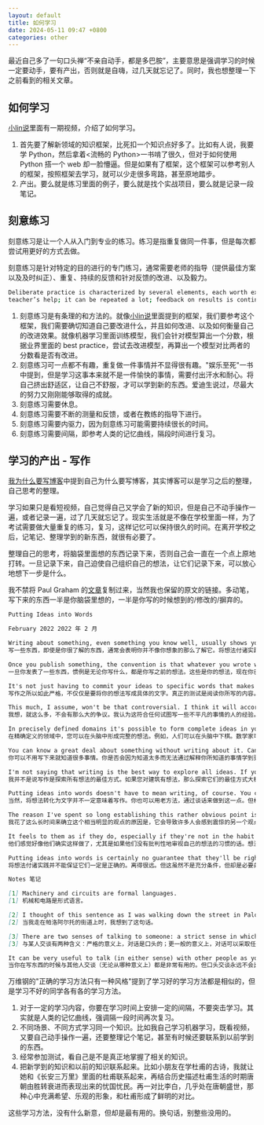 ```yaml
---
layout: default
title: 如何学习
date: 2024-05-11 09:47 +0800
categories: other
---
```


最近自己多了一句口头禅“不亲自动手，都是多巴胺”，主要意思是强调学习的时候一定要动手，要有产出，否则就是自嗨，过几天就忘记了。同时，我也想整理一下之前看到的相关文章。

## 如何学习

[小lin说](https://youtu.be/EViSmcCPK5g?feature=shared)里面有一期视频，介绍了如何学习。

1. 首先要了解新领域的知识框架，比死扣一个知识点好多了。比如有人说，我要学 Python，然后拿着<流畅的 Python>一书啃了很久，但对于如何使用 Python 搭一个 web 却一脸懵逼。但是如果有了框架，这个框架可以参考别人的框架，按照框架去学习，就可以少走很多弯路，甚至原地踏步。
2. 产出。要么就是练习里面的例子，要么就是找个实战项目，要么就是记录一段笔记。

## 刻意练习

刻意练习是让一个人从入门到专业的练习。练习是指重复做同一件事，但是每次都尝试用更好的方式去做。

刻意练习是针对特定的目的进行的专门练习，通常需要老师的指导（提供最佳方案以及及时纠正）、重复、持续的反馈和针对反馈的改进、以及毅力。

```bash
Deliberate practice is characterized by several elements, each worth examining. It is activity designed specifically to improve performance, often with a
teacher’s help; it can be repeated a lot; feedback on results is continuously available; it’s highly demanding mentally, whether the activity is purely intellectual, such as chess or business-related activities, or heavily physical, such as sports; and it isn’t much fun.
```

1. 刻意练习是有条理的和方法的。就像[小lin说](https://youtu.be/EViSmcCPK5g?feature=shared)里面提到的框架，我们要参考这个框架，我们需要确切知道自己要改进什么，并且如何改进、以及如何衡量自己的改进效果。就像机器学习里面训练模型，我们会针对模型算出一个分数，根据业界里面的 best practice，尝试去改进模型，再算出一个模型对比两者的分数看是否有改进。
2. 刻意练习可一点都不有趣，重复做一件事情并不显得很有趣。"娱乐至死"一书中提到，但是学习这事本来就不是一件愉快的事情，需要付出汗水和耐心。将自己挤出舒适区，让自己不舒服，才可以学到新的东西。爱迪生说过，尽最大的努力又刚刚能够取得的成就。
3. 刻意练习需要休息。
4. 刻意练习需要不断的测量和反馈，或者在教练的指导下进行。
5. 刻意练习需要内驱力，因为刻意练习可能需要持续很长的时间。
6. 刻意练习需要间隔，即参考人类的记忆曲线，隔段时间进行复习。

## 学习的产出 - 写作

[我为什么要写博客](https://www.dannyguo.com/blog/why-i-blog)中提到自己为什么要写博客，其实博客可以是学习之后的整理，自己思考的整理。

学习如果只是看短视频，自己觉得自己又学会了新的知识，但是自己不动手操作一遍，或者记录一遍，过了几天就忘记了。现实生活就是不像在学校里面一样，为了考试需要做大量重复的练习，复习，这样记忆可以保持很久的时间。在离开学校之后，记笔记、整理学到的新东西，就很有必要了。

整理自己的思考，将脑袋里面想的东西记录下来，否则自己会一直在一个点上原地打转。一旦记录下来，自己迫使自己组织自己的想法，让它们记录下来，可以放心地想下一步是什么。

我不禁将 Paul Graham 的[文章](https://www.paulgraham.com/words.html)复制过来，当然我也保留的原文的链接。多动笔，写下来的东西一半是你脑袋里想的，一半是你写的时候想到的/修改的/摒弃的。

```markdown
Putting Ideas into Words

February 2022 2022 年 2 月

Writing about something, even something you know well, usually shows you that you didn't know it as well as you thought. Putting ideas into words is a severe test. The first words you choose are usually wrong; you have to rewrite sentences over and over to get them exactly right. And your ideas won't just be imprecise, but incomplete too. Half the ideas that end up in an essay will be ones you thought of while you were writing it. Indeed, that's why I write them.
写一些东西，即使是你很了解的东西，通常会表明你并不像你想象的那么了解它。将想法付诸实践是一项严峻的考验。你选择的第一个词通常是错误的；你必须一遍又一遍地重写句子才能使其完全正确。你的想法不仅不精确，而且也不完整。最终出现在论文中的想法有一半是你在写作时想到的。事实上，这就是我写它们的原因。

Once you publish something, the convention is that whatever you wrote was what you thought before you wrote it. These were your ideas, and now you've expressed them. But you know this isn't true. You know that putting your ideas into words changed them. And not just the ideas you published. Presumably there were others that turned out to be too broken to fix, and those you discarded instead.
一旦你发表了一些东西，惯例是无论你写什么，都是你写之前的想法。这些是你的想法，现在你已经表达了它们。但你知道这不是真的。你知道，将你的想法付诸文字会改变它们。不仅仅是您发表的想法。大概还有一些东西被证明太破损而无法修复，而那些你则丢弃了。

It's not just having to commit your ideas to specific words that makes writing so exacting. The real test is reading what you've written. You have to pretend to be a neutral reader who knows nothing of what's in your head, only what you wrote. When he reads what you wrote, does it seem correct? Does it seem complete? If you make an effort, you can read your writing as if you were a complete stranger, and when you do the news is usually bad. It takes me many cycles before I can get an essay past the stranger. But the stranger is rational, so you always can, if you ask him what he needs. If he's not satisfied because you failed to mention x or didn't qualify some sentence sufficiently, then you mention x or add more qualifications. Happy now? It may cost you some nice sentences, but you have to resign yourself to that. You just have to make them as good as you can and still satisfy the stranger.
写作之所以如此严格，不仅仅是要将你的想法写成具体的文字。真正的测试是阅读你所写的内容。你必须假装自己是一个中立的读者，对你脑子里的想法一无所知，只知道你写的内容。当他读到你写的东西时，你觉得它正确吗？看起来完整吗？如果你努力，你可以像一个完全陌生的人一样阅读你的作品，而当你这样做时，新闻通常是坏消息。我花了很多周期才能让一篇文章通过陌生人。但陌生人是理性的，所以如果你问他需要什么，你总是可以的。如果他因为你没有提及 x 或没有充分限定某些句子而不满意，那么你就提及 x 或添加更多限定条件。现在开心？这可能会让你损失一些好话，但你必须接受这一点。你只需要把它们做得尽可能好，同时仍然让陌生人满意。

This much, I assume, won't be that controversial. I think it will accord with the experience of anyone who has tried to write about anything nontrivial. There may exist people whose thoughts are so perfectly formed that they just flow straight into words. But I've never known anyone who could do this, and if I met someone who said they could, it would seem evidence of their limitations rather than their ability. Indeed, this is a trope in movies: the guy who claims to have a plan for doing some difficult thing, and who when questioned further, taps his head and says "It's all up here." Everyone watching the movie knows what that means. At best the plan is vague and incomplete. Very likely there's some undiscovered flaw that invalidates it completely. At best it's a plan for a plan.
我想，就这么多，不会有那么大的争议。我认为这符合任何试图写一些不平凡的事情的人的经验。可能存在这样一些人，他们的思想是如此完美，以至于可以直接转化为语言。但我从来不认识任何人可以做到这一点，如果我遇到一个说他们可以做到这一点的人，这似乎证明了他们的局限性，而不是他们的能力。事实上，这是电影中的一个比喻：一个人声称有一个计划来做一些困难的事情，当被进一步询问时，他拍着他的头说“一切都在这里”。看过电影的人都知道这意味着什么。该计划充其量是模糊且不完整的。很可能存在一些未被发现的缺陷，使其完全失效。充其量它只是一个计划的计划。

In precisely defined domains it's possible to form complete ideas in your head. People can play chess in their heads, for example. And mathematicians can do some amount of math in their heads, though they don't seem to feel sure of a proof over a certain length till they write it down. But this only seems possible with ideas you can express in a formal language. [1] Arguably what such people are doing is putting ideas into words in their heads. I can to some extent write essays in my head. I'll sometimes think of a paragraph while walking or lying in bed that survives nearly unchanged in the final version. But really I'm writing when I do this. I'm doing the mental part of writing; my fingers just aren't moving as I do it. [2]
在精确定义的领域中，您可以在头脑中形成完整的想法。例如，人们可以在头脑中下棋。数学家可以在头脑中做一些数学运算，尽管他们在把证明写下来之前似乎并不确定一定长度的证明。但这似乎只有用正式语言表达的想法才有可能。 [1] 可以说，这些人所做的就是将想法在头脑中转化为文字。在某种程度上，我可以在脑子里写论文。有时我会在走路或躺在床上时想起一段话，它在最终版本中几乎没有变化。但当我这样做时，我实际上是在写作。我正在做写作的心理部分；当我这样做时，我的手指就是不动。 [2]

You can know a great deal about something without writing about it. Can you ever know so much that you wouldn't learn more from trying to explain what you know? I don't think so. I've written about at least two subjects I know well — Lisp hacking and startups — and in both cases I learned a lot from writing about them. In both cases there were things I didn't consciously realize till I had to explain them. And I don't think my experience was anomalous. A great deal of knowledge is unconscious, and experts have if anything a higher proportion of unconscious knowledge than beginners.
你可以不用写下来就知道很多事情。你是否会因为知道太多而无法通过解释你所知道的事情学到更多东西？我不这么认为。我写过至少两个我熟悉的主题——Lisp 黑客和初创公司——在这两种情况下，我都从写它们中学到了很多东西。在这两种情况下，有些事情我在必须解释之前都没有意识到。我不认为我的经历有什么异常。大量知识是无意识的，专家的无意识知识比例比初学者更高。

I'm not saying that writing is the best way to explore all ideas. If you have ideas about architecture, presumably the best way to explore them is to build actual buildings. What I'm saying is that however much you learn from exploring ideas in other ways, you'll still learn new things from writing about them.
我并不是说写作是探索所有想法的最佳方式。如果您对建筑有想法，那么探索它们的最佳方式大概就是建造实际的建筑物。我想说的是，无论你从以其他方式探索想法中学到了多少东西，你仍然会从写它们中学到新东西。

Putting ideas into words doesn't have to mean writing, of course. You can also do it the old way, by talking. But in my experience, writing is the stricter test. You have to commit to a single, optimal sequence of words. Less can go unsaid when you don't have tone of voice to carry meaning. And you can focus in a way that would seem excessive in conversation. I'll often spend 2 weeks on an essay and reread drafts 50 times. If you did that in conversation it would seem evidence of some kind of mental disorder. If you're lazy, of course, writing and talking are equally useless. But if you want to push yourself to get things right, writing is the steeper hill. [3]
当然，将想法转化为文字并不一定意味着写作。你也可以用老方法，通过谈话来做到这一点。但根据我的经验，写作是更严格的考验。你必须致力于一个单一的、最佳的单词序列。当你没有语气来表达意思时，就很难说出口。而且你可能会以一种在谈话中显得过度的方式集中注意力。我经常花两周时间写一篇论文，并将草稿重读 50 遍。如果你在谈话中这样做，那就像是某种精神障碍的证据。当然，如果你懒的话，写和说同样没用。但如果你想督促自己把事情做好，那么写作就是更陡峭的山坡。 [3]

The reason I've spent so long establishing this rather obvious point is that it leads to another that many people will find shocking. If writing down your ideas always makes them more precise and more complete, then no one who hasn't written about a topic has fully formed ideas about it. And someone who never writes has no fully formed ideas about anything nontrivial.
我花了这么长时间来确立这个相当明显的观点的原因是，它会导致许多人会感到震惊的另一个观点。如果写下你的想法总是能让它们更精确、更完整，那么没有写过某个主题的人就没有完全形成关于它的想法。一个从不写作的人对任何不平凡的事情都没有完全形成的想法。

It feels to them as if they do, especially if they're not in the habit of critically examining their own thinking. Ideas can feel complete. It's only when you try to put them into words that you discover they're not. So if you never subject your ideas to that test, you'll not only never have fully formed ideas, but also never realize it.
他们感觉好像他们确实这样做了，尤其是如果他们没有批判性地审视自己的想法的习惯的话。想法可以感觉完整。只有当你尝试用语言表达它们时，你才会发现它们不是。因此，如果你从不让你的想法接受这种测试，你不仅永远不会有完整的想法，而且永远不会实现它。

Putting ideas into words is certainly no guarantee that they'll be right. Far from it. But though it's not a sufficient condition, it is a necessary one.
将想法付诸实践并不能保证它们一定是正确的。离得很远。但这虽然不是充分条件，但却是必要条件。

Notes 笔记

[1] Machinery and circuits are formal languages.
[1] 机械和电路是形式语言。

[2] I thought of this sentence as I was walking down the street in Palo Alto.
[2] 当我走在帕洛阿尔托的街道上时，我想到了这句话。

[3] There are two senses of talking to someone: a strict sense in which the conversation is verbal, and a more general sense in which it can take any form, including writing. In the limit case (e.g. Seneca's letters), conversation in the latter sense becomes essay writing.
[3] 与某人交谈有两种含义：严格的意义上，对话是口头的；更一般的意义上，对话可以采取任何形式，包括书面形式。在极限情况下（例如塞内卡的信件），后一种意义上的对话变成了论文写作。

It can be very useful to talk (in either sense) with other people as you're writing something. But a verbal conversation will never be more exacting than when you're talking about something you're writing.
当你在写东西的时候与其他人交谈（无论从哪种意义上）都是非常有用的。但口头交谈永远不会比谈论你正在写的东西时更严格。
```

万维钢的"正确的学习方法只有一种风格"提到了学习好的学习方法都是相似的，但是学习不好的同学各有各的学习方法。

1. 对于一定的学习内容，你要在学习时间上安排一定的间隔，不要突击学习。其实就是人类的记忆曲线，强调隔一段时间再次复习。
2. 不同场景、不同方式学习同一个知识。比如我自己学习机器学习，既看视频，又要自己动手操作一遍，还要整理记个笔记，甚至有时候还要联系到以前学到的东西。
3. 经常参加测试，看自己是不是真正地掌握了相关的知识。
4. 把新学到的知识和以前的知识联系起来。比如小朋友在学杜甫的古诗，我就让她和《长安三万里》里面的杜甫联系起来，再结合历史描述杜甫生活的时期唐朝由胜转衰进而表现出来的忧国忧民。再一对比李白，几乎处在唐朝盛世，那种心中充满希望、乐观的形象，和杜甫形成了鲜明的对比。

这些学习方法，没有什么新意，但却是最有用的。换句话，别整些没用的。
